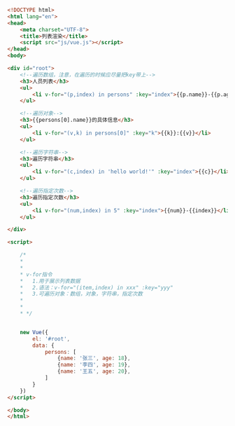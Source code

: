 
<BlogInfo id="348" title="18.列表渲染" author="白日梦想猿" pv=0 read_times=0 pre_cost_time="0分56秒" category="vue学习" tag_list="['vue学习']" create_time="2023.01.07 14:54:56" update_time="2023.03.05 18:21:27" />

```html
<!DOCTYPE html>
<html lang="en">
<head>
    <meta charset="UTF-8">
    <title>列表渲染</title>
    <script src="js/vue.js"></script>
</head>
<body>

<div id="root">
    <!--遍历数组，注意，在遍历的时候应尽量把key带上-->
    <h3>人员列表</h3>
    <ul>
        <li v-for="(p,index) in persons" :key="index">{{p.name}}-{{p.age}}</li>
    </ul>

    <!--遍历对象-->
    <h3>{{persons[0].name}}的具体信息</h3>
    <ul>
        <li v-for="(v,k) in persons[0]" :key="k">{{k}}:{{v}}</li>
    </ul>

    <!--遍历字符串-->
    <h3>遍历字符串</h3>
    <ul>
        <li v-for="(c,index) in 'hello world!'" :key="index">{{c}}</li>
    </ul>

    <!--遍历指定次数-->
    <h3>遍历指定次数</h3>
    <ul>
        <li v-for="(num,index) in 5" :key="index">{{num}}-{{index}}</li>
    </ul>

</div>

<script>

    /*
    *
    *
    * v-for指令
    *   1.用于展示列表数据
    *   2.语法：v-for="(item,index) in xxx" :key="yyy"
    *   3.可遍历对象：数组，对象，字符串，指定次数
    *
    *
    * */


    new Vue({
        el: '#root',
        data: {
            persons: [
                {name: '张三', age: 18},
                {name: '李四', age: 19},
                {name: '王五', age: 20},
            ]
        }
    })
</script>

</body>
</html>
```
